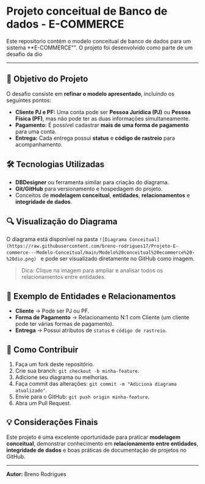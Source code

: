 # Projeto conceitual de Banco de dados - E-COMMERCE

Este repositorio contém o modelo conceitual de banco de dados para um sistema **E-COMMERCE"".
O projeto foi desenvolvido como parte de um desafio da dio 
___

## 🎯 Objetivo do Projeto
O desafio consiste em **refinar o modelo apresentado**, incluindo os seguintes pontos:

- **Cliente PJ e PF:** Uma conta pode ser **Pessoa Jurídica (PJ)** ou **Pessoa Física (PF)**, mas não pode ter as duas informações simultaneamente.  
- **Pagamento:** É possível cadastrar **mais de uma forma de pagamento** para uma conta.  
- **Entrega:** Cada entrega possui **status** e **código de rastreio** para acompanhamento.  

## 🛠️ Tecnologias Utilizadas
- **DBDesigner** ou ferramenta similar para criação do diagrama.
- **Git/GitHub** para versionamento e hospedagem do projeto.
- Conceitos de **modelagem conceitual**, **entidades**, **relacionamentos** e **integridade de dados**.


## 🔍 Visualização do Diagrama
O diagrama está disponível na pasta `![Diagrama Conceitual](https://raw.githubusercontent.com/breno-rodrigues17/Projeto-E-commerce---Modelo-Conceitual/main/Modelo%20conceitual%20ecommerce%20-%20dio.png)
` e pode ser visualizado diretamente no GitHub como imagem.  

> Dica: Clique na imagem para ampliar e analisar todos os relacionamentos entre entidades.

## 📝 Exemplo de Entidades e Relacionamentos
- **Cliente** → Pode ser PJ ou PF.  
- **Forma de Pagamento** → Relacionamento N:1 com Cliente (um cliente pode ter várias formas de pagamento).  
- **Entrega** → Possui atributos de `status` e `código de rastreio`.  

## 🚀 Como Contribuir
1. Faça um fork deste repositório.  
2. Crie sua branch: `git checkout -b minha-feature`.  
3. Adicione seu diagrama ou melhorias.  
4. Faça commit das alterações: `git commit -m "Adiciona diagrama atualizado"`.  
5. Envie para o GitHub: `git push origin minha-feature`.  
6. Abra um Pull Request.  

## 💡 Considerações Finais
Este projeto é uma excelente oportunidade para praticar **modelagem conceitual**, demonstrar conhecimento em **relacionamento entre entidades**, **integridade de dados** e boas práticas de documentação de projetos no GitHub.  

---
**Autor:** Breno Rodrigues





